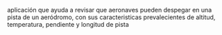aplicación que ayuda a revisar que aeronaves pueden despegar en una pista de un aeródromo, con sus caracteristicas prevalecientes de altitud, temperatura, pendiente y longitud de pista
